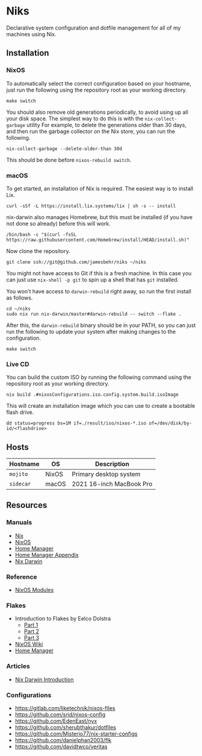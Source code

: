 # Niks
Declarative system configuration and dotfile management for all of my machines
using Nix.

## Installation
### NixOS
To automatically select the correct configuration based on your hostname, just
run the following using the repository root as your working directory.

    make switch

You should also remove old generations periodically, to avoid using up all your disk space.
The simplest way to do this is with the `nix-collect-garbage` utility
For example, to delete the generations older than 30 days, and then run the
garbage collector on the Nix store, you can run the following.

    nix-collect-garbage --delete-older-than 30d

This should be done before `nixos-rebuild switch`.

### macOS
To get started, an installation of Nix is required.
The easiest way is to install Lix.

    curl -sSf -L https://install.lix.systems/lix | sh -s -- install

nix-darwin also manages Homebrew, but this must be installed (if you have not
done so already) before this will work.

    /bin/bash -c "$(curl -fsSL https://raw.githubusercontent.com/Homebrew/install/HEAD/install.sh)"

Now clone the repository.

    git clone ssh://git@github.com/jamesbehr/niks ~/niks

You might not have access to Git if this is a fresh machine. In this case you
can just use `nix-shell -p git` to spin up a shell that has `git` installed.

You won't have access to `darwin-rebuild` right away, so run the first install as follows.

    cd ~/niks
    sudo nix run nix-darwin/master#darwin-rebuild -- switch --flake .

After this, the `darwin-rebuild` binary should be in your PATH, so you can just
run the following to update your system after making changes to the
configuration.

    make switch

### Live CD
You can build the custom ISO by running the following command using the
repository root as your working directory.

    nix build .#nixosConfigurations.iso.config.system.build.isoImage

This will create an installation image which you can use to create a bootable
flash drive.

    dd status=progress bs=1M if=./result/iso/nixos-*.iso of=/dev/disk/by-id/<flashdrive>

## Hosts
| Hostname       | OS    | Description              |
|----------------|-------|--------------------------|
| `mojito`       | NixOS | Primary desktop system   |
| `sidecar`      | macOS | 2021 16-inch MacBook Pro |

## Resources
### Manuals
- [Nix](https://nixos.org/manual/nix/stable/)
- [NixOS](https://nixos.org/manual/nixos/stable/)
- [Home Manager](https://nix-community.github.io/home-manager/)
- [Home Manager Appendix](https://rycee.gitlab.io/home-manager/options.html)
- [Nix Darwin](https://daiderd.com/nix-darwin/manual/index.html)

### Reference
- [NixOS Modules](https://nixos.wiki/wiki/NixOS_modules)

### Flakes
- Introduction to Flakes by Eelco Dolstra
  - [Part 1](https://www.tweag.io/blog/2020-05-25-flakes)
  - [Part 2](https://www.tweag.io/blog/2020-06-25-eval-cache)
  - [Part 3](https://www.tweag.io/blog/2020-07-31-nixos-flakes)
- [NixOS Wiki](https://nixos.wiki/wiki/Flakes)
- [Home Manager](https://nix-community.github.io/home-manager/index.html#sec-flakes-nixos-module)

### Articles
- [Nix Darwin Introduction](https://xyno.space/post/nix-darwin-introduction)

### Configurations
- https://gitlab.com/liketechnik/nixos-files
- https://github.com/srid/nixos-config
- https://github.com/EdenEast/nyx
- https://github.com/sherubthakur/dotfiles
- https://github.com/Misterio77/nix-starter-configs
- https://github.com/danielphan2003/flk
- https://github.com/davidtwco/veritas
